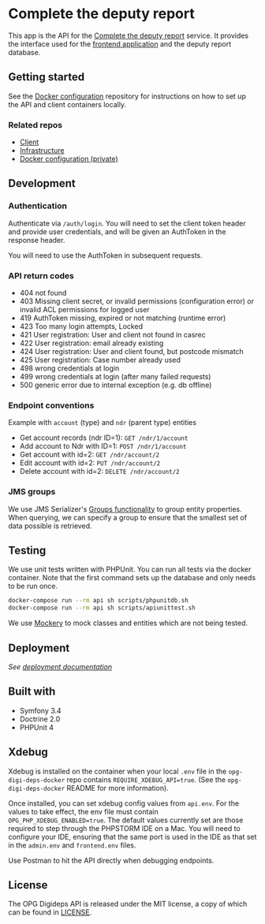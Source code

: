 # Complete the deputy report

This app is the API for the [Complete the deputy report][service] service. It provides the interface used for the [frontend application][repo-client] and the deputy report database.

## Getting started

See the [Docker configuration][repo-docker] repository for instructions on how to set up the API and client containers locally.

### Related repos

- [Client][repo-client]
- [Infrastructure][repo-infra]
- [Docker configuration (private)][repo-docker]

## Development

### Authentication

Authenticate via `/auth/login`. You will need to set the client token header and provide user credentials, and will be given an AuthToken in the response header.

You will need to use the AuthToken in subsequent requests.

### API return codes

- 404 not found
- 403 Missing client secret, or invalid permissions (configuration error) or invalid ACL permissions for logged user
- 419 AuthToken missing, expired or not matching (runtime error)
- 423 Too many login attempts, Locked
- 421 User registration: User and client not found in casrec
- 422 User registration: email already existing
- 424 User registration: User and client found, but postcode mismatch
- 425 User registration: Case number already used
- 498 wrong credentials at login
- 499 wrong credentials at login (after many failed requests)
- 500 generic error due to internal exception (e.g. db offline)

### Endpoint conventions

Example with `account` (type) and `ndr` (parent type) entities

 * Get account records (ndr ID=1): `GET /ndr/1/account`
 * Add account to Ndr with ID=1: `POST /ndr/1/account`
 * Get account with id=2:  `GET /ndr/account/2`
 * Edit account with id=2: `PUT /ndr/account/2`
 * Delete account with id=2: `DELETE /ndr/account/2`

### JMS groups

We use JMS Serializer's [Groups functionality][jms-groups] to group entity properties. When querying, we can specify a group to ensure that the smallest set of data possible is retrieved.

## Testing

We use unit tests written with PHPUnit. You can run all tests via the docker container. Note that the first command sets up the database and only needs to be run once.

```sh
docker-compose run --rm api sh scripts/phpunitdb.sh
docker-compose run --rm api sh scripts/apiunittest.sh
```

We use [Mockery][mockery] to mock classes and entities which are not being tested.

## Deployment

_See [deployment documentation][docs-deployment]_

## Built with

- Symfony 3.4
- Doctrine 2.0
- PHPUnit 4

## Xdebug

Xdebug is installed on the container when your local `.env` file in the `opg-digi-deps-docker` repo contains `REQUIRE_XDEBUG_API=true`. (See the `opg-digi-deps-docker` README for more information).

Once installed, you can set xdebug config values from `api.env`. For the values to take effect, the env file must contain `OPG_PHP_XDEBUG_ENABLED=true`. The default values currently set are those required to step through the PHPSTORM IDE on a Mac. You will need to configure your IDE, ensuring that the same port is used in the IDE as that set in the `admin.env` and `frontend.env` files.

Use Postman to hit the API directly when debugging endpoints.

## License

The OPG Digideps API is released under the MIT license, a copy of which can be found in [LICENSE](LICENSE).

[repo-client]: https://github.com/ministryofjustice/opg-digi-deps-client
[repo-infra]: https://github.com/ministryofjustice/digideps-infrastructure
[repo-docker]: https://github.com/ministryofjustice/opg-digi-deps-docker
[service]: https://complete-deputy-report.service.gov.uk/
[jms-groups]: https://www.jmsyst.com/libs/serializer/master/cookbook/exclusion_strategies#creating-different-views-of-your-objects
[mockery]: http://docs.mockery.io/en/latest/
[docs-deployment]: https://github.com/ministryofjustice/opg-digi-deps-client/blob/master/docs/DEPLOYMENT.md
